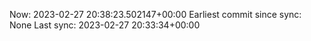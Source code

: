Now: 2023-02-27 20:38:23.502147+00:00 Earliest commit since sync: None Last sync: 2023-02-27 20:33:34+00:00
